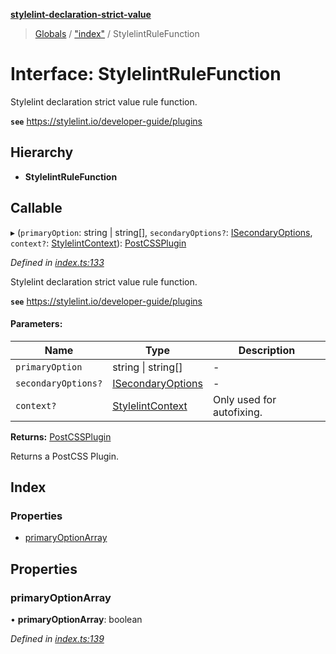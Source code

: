 **[stylelint-declaration-strict-value](../README.md)**

> [Globals](../README.md) / ["index"](../modules/_index_.md) / StylelintRuleFunction

# Interface: StylelintRuleFunction

Stylelint declaration strict value rule function.

**`see`** https://stylelint.io/developer-guide/plugins

## Hierarchy

* **StylelintRuleFunction**

## Callable

▸ (`primaryOption`: string \| string[], `secondaryOptions?`: [ISecondaryOptions](_defaults_.isecondaryoptions.md), `context?`: [StylelintContext](_index_.stylelintcontext.md)): [PostCSSPlugin](../modules/_index_.md#postcssplugin)

*Defined in [index.ts:133](https://github.com/AndyOGo/stylelint-declaration-strict-value/blob/9dd516f/src/index.ts#L133)*

Stylelint declaration strict value rule function.

**`see`** https://stylelint.io/developer-guide/plugins

#### Parameters:

Name | Type | Description |
------ | ------ | ------ |
`primaryOption` | string \| string[] | - |
`secondaryOptions?` | [ISecondaryOptions](_defaults_.isecondaryoptions.md) | - |
`context?` | [StylelintContext](_index_.stylelintcontext.md) | Only used for autofixing.  |

**Returns:** [PostCSSPlugin](../modules/_index_.md#postcssplugin)

Returns a PostCSS Plugin.

## Index

### Properties

* [primaryOptionArray](_index_.stylelintrulefunction.md#primaryoptionarray)

## Properties

### primaryOptionArray

•  **primaryOptionArray**: boolean

*Defined in [index.ts:139](https://github.com/AndyOGo/stylelint-declaration-strict-value/blob/9dd516f/src/index.ts#L139)*
